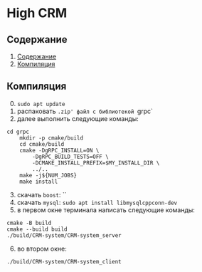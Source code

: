 # High CRM

## Содержание

1. [Содержание](#содержание)
1. [Компиляция](#Компиляция)


## Компиляция
0) `sudo apt update`
1) распаковать `.zip' файл c библиотекой `grpc`
2) далее выполнить следующие команды:
```
cd grpc
    mkdir -p cmake/build
    cd cmake/build
    cmake -DgRPC_INSTALL=ON \
        -DgRPC_BUILD_TESTS=OFF \
        -DCMAKE_INSTALL_PREFIX=$MY_INSTALL_DIR \
        ../..
    make -j${NUM_JOBS}
    make install
```
3) скачать `boost`: ``
4) скачать `mysql`: `sudo apt install libmysqlcppconn-dev`
5) в первом окне терминала написать следующие команды:
```
cmake -B build
cmake --build build
./build/CRM-system/CRM-system_server
```
6) во втором окне:
```
./build/CRM-system/CRM-system_client
```

